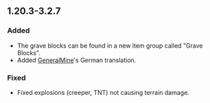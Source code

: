 ## 1.20.3-3.2.7

### Added
- The grave blocks can be found in a new item group called "Grave Blocks".
- Added [GeneralMine](https://github.com/GeneralMine)'s German translation.

### Fixed
- Fixed explosions (creeper, TNT) not causing terrain damage.